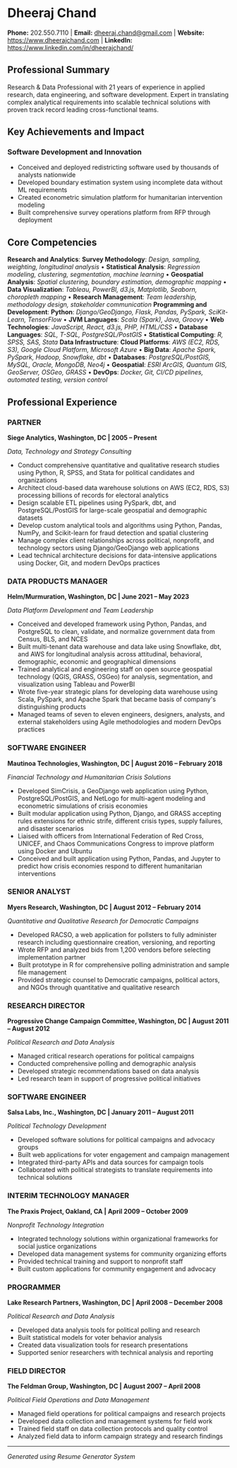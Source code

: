# Dheeraj Chand

**Phone:** 202.550.7110 | **Email:** dheeraj.chand@gmail.com | **Website:** https://www.dheerajchand.com | **LinkedIn:** https://www.linkedin.com/in/dheerajchand/

## Professional Summary

Research & Data Professional with 21 years of experience in applied research, data engineering, and software development. Expert in translating complex analytical requirements into scalable technical solutions with proven track record leading cross-functional teams.

## Key Achievements and Impact

### Software Development and Innovation
- Conceived and deployed redistricting software used by thousands of analysts nationwide
- Developed boundary estimation system using incomplete data without ML requirements
- Created econometric simulation platform for humanitarian intervention modeling
- Built comprehensive survey operations platform from RFP through deployment

## Core Competencies

**Research and Analytics**: **Survey Methodology**: *Design, sampling, weighting, longitudinal analysis* • **Statistical Analysis**: *Regression modeling, clustering, segmentation, machine learning* • **Geospatial Analysis**: *Spatial clustering, boundary estimation, demographic mapping* • **Data Visualization**: *Tableau, PowerBI, d3.js, Matplotlib, Seaborn, choropleth mapping* • **Research Management**: *Team leadership, methodology design, stakeholder communication*
**Programming and Development**: **Python**: *Django/GeoDjango, Flask, Pandas, PySpark, SciKit-Learn, TensorFlow* • **JVM Languages**: *Scala (Spark), Java, Groovy* • **Web Technologies**: *JavaScript, React, d3.js, PHP, HTML/CSS* • **Database Languages**: *SQL, T-SQL, PostgreSQL/PostGIS* • **Statistical Computing**: *R, SPSS, SAS, Stata*
**Data Infrastructure**: **Cloud Platforms**: *AWS (EC2, RDS, S3), Google Cloud Platform, Microsoft Azure* • **Big Data**: *Apache Spark, PySpark, Hadoop, Snowflake, dbt* • **Databases**: *PostgreSQL/PostGIS, MySQL, Oracle, MongoDB, Neo4j* • **Geospatial**: *ESRI ArcGIS, Quantum GIS, GeoServer, OSGeo, GRASS* • **DevOps**: *Docker, Git, CI/CD pipelines, automated testing, version control*

## Professional Experience

### PARTNER
**Siege Analytics, Washington, DC | 2005 – Present**

*Data, Technology and Strategy Consulting*

- Conduct comprehensive quantitative and qualitative research studies using Python, R, SPSS, and Stata for political candidates and organizations
- Architect cloud-based data warehouse solutions on AWS (EC2, RDS, S3) processing billions of records for electoral analytics
- Design scalable ETL pipelines using PySpark, dbt, and PostgreSQL/PostGIS for large-scale geospatial and demographic datasets
- Develop custom analytical tools and algorithms using Python, Pandas, NumPy, and Scikit-learn for fraud detection and spatial clustering
- Manage complex client relationships across political, nonprofit, and technology sectors using Django/GeoDjango web applications
- Lead technical architecture decisions for data-intensive applications using Docker, Git, and modern DevOps practices

### DATA PRODUCTS MANAGER
**Helm/Murmuration, Washington, DC | June 2021 – May 2023**

*Data Platform Development and Team Leadership*

- Conceived and developed framework using Python, Pandas, and PostgreSQL to clean, validate, and normalize government data from Census, BLS, and NCES
- Built multi-tenant data warehouse and data lake using Snowflake, dbt, and AWS for longitudinal analysis across attitudinal, behavioral, demographic, economic and geographical dimensions
- Trained analytical and engineering staff on open source geospatial technology (QGIS, GRASS, OSGeo) for analysis, segmentation, and visualization using Tableau and PowerBI
- Wrote five-year strategic plans for developing data warehouse using Scala, PySpark, and Apache Spark that became basis of company's distinguishing products
- Managed teams of seven to eleven engineers, designers, analysts, and external stakeholders using Agile methodologies and modern DevOps practices

### SOFTWARE ENGINEER
**Mautinoa Technologies, Washington, DC | August 2016 – February 2018**

*Financial Technology and Humanitarian Crisis Solutions*

- Developed SimCrisis, a GeoDjango web application using Python, PostgreSQL/PostGIS, and NetLogo for multi-agent modeling and econometric simulations of crisis economies
- Built modular application using Python, Django, and GRASS accepting rules extensions for ethnic strife, different crisis types, supply failures, and disaster scenarios
- Liaised with officers from International Federation of Red Cross, UNICEF, and Chaos Communications Congress to improve platform using Docker and Ubuntu
- Conceived and built application using Python, Pandas, and Jupyter to predict how crisis economies respond to different humanitarian interventions

### SENIOR ANALYST
**Myers Research, Washington, DC | August 2012 – February 2014**

*Quantitative and Qualitative Research for Democratic Campaigns*

- Developed RACSO, a web application for pollsters to fully administer research including questionnaire creation, versioning, and reporting
- Wrote RFP and analyzed bids from 1,200 vendors before selecting implementation partner
- Built prototype in R for comprehensive polling administration and sample file management
- Provided strategic counsel to Democratic campaigns, political actors, and NGOs through quantitative and qualitative research

### RESEARCH DIRECTOR
**Progressive Change Campaign Committee, Washington, DC | August 2011 – August 2012**

*Political Research and Data Analysis*

- Managed critical research operations for political campaigns
- Conducted comprehensive polling and demographic analysis
- Developed strategic recommendations based on data analysis
- Led research team in support of progressive political initiatives

### SOFTWARE ENGINEER
**Salsa Labs, Inc., Washington, DC | January 2011 – August 2011**

*Political Technology Development*

- Developed software solutions for political campaigns and advocacy groups
- Built web applications for voter engagement and campaign management
- Integrated third-party APIs and data sources for campaign tools
- Collaborated with political strategists to translate requirements into technical solutions

### INTERIM TECHNOLOGY MANAGER
**The Praxis Project, Oakland, CA | April 2009 – October 2009**

*Nonprofit Technology Integration*

- Integrated technology solutions within organizational frameworks for social justice organizations
- Developed data management systems for community organizing efforts
- Provided technical training and support to nonprofit staff
- Built custom applications for community engagement and advocacy

### PROGRAMMER
**Lake Research Partners, Washington, DC | April 2008 – December 2008**

*Political Research and Data Analysis*

- Developed data analysis tools for political polling and research
- Built statistical models for voter behavior analysis
- Created data visualization tools for research presentations
- Supported senior researchers with technical analysis and reporting

### FIELD DIRECTOR
**The Feldman Group, Washington, DC | August 2007 – April 2008**

*Political Field Operations and Data Management*

- Managed field operations for political campaigns and research projects
- Developed data collection and management systems for field work
- Trained field staff on data collection protocols and quality control
- Analyzed field data to inform campaign strategy and research findings

---

*Generated using Resume Generator System*